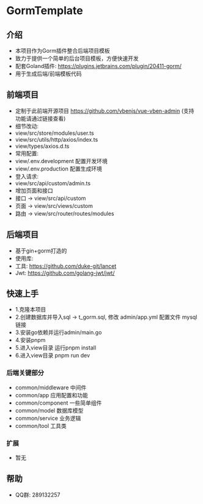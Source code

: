 # GormTemplate

## 介绍

- 本项目作为Gorm插件整合后端项目模板
- 致力于提供一个简单的后台项目模板，方便快速开发
- 配套Goland插件: https://plugins.jetbrains.com/plugin/20411-gorm/
- 用于生成后端/前端模板代码

## 前端项目

- 定制于此前端开源项目 https://github.com/vbenjs/vue-vben-admin (支持功能请通过链接查看)
- 细节改动:
- view/src/store/modules/user.ts
- view/src/utils/http/axios/index.ts
- view/types/axios.d.ts
- 常用配置:
- view/.env.development 配置开发环境
- view/.env.production 配置生成环境
- 登入请求:
- view/src/api/custom/admin.ts
- 增加页面和接口
- 接口 -> view/src/api/custom
- 页面 -> view/src/views/custom
- 路由 -> view/src/router/routes/modules


## 后端项目
- 基于gin+gorm打造的
- 使用库:
- 工具: https://github.com/duke-git/lancet 
- Jwt: https://github.com/golang-jwt/jwt/


## 快速上手

- 1.克隆本项目
- 2.创建数据库并导入sql -> t_gorm.sql, 修改 admin/app.yml 配置文件 mysql 链接
- 3.安装go依赖并运行admin/main.go
- 4.安装pnpm
- 5.进入view目录 运行pnpm install
- 6.进入view目录 pnpm run dev

### 后端关键部分

- common/middleware 中间件
- common/app 应用配置和功能
- common/component 一些简单组件
- common/model 数据库模型
- common/service 业务逻辑
- common/tool 工具类

### 扩展
- 暂无

## 帮助

- QQ群: 289132257